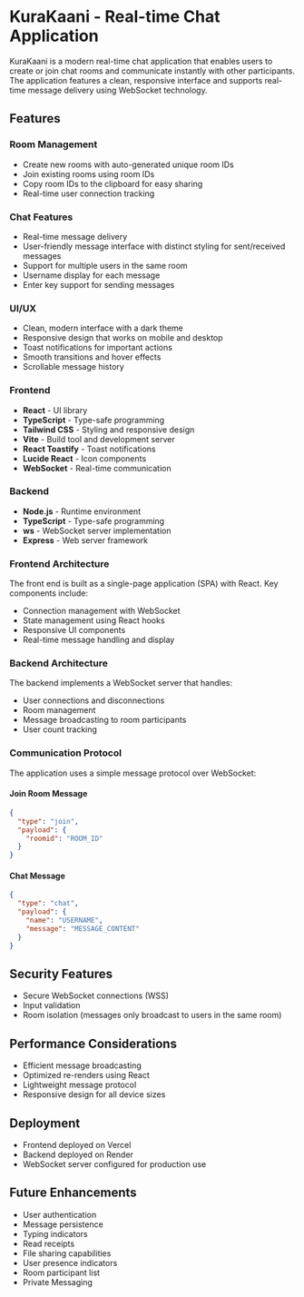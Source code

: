 
# KuraKaani - Real-time Chat Application

KuraKaani is a modern real-time chat application that enables users to create or join chat rooms and communicate instantly with other participants. The application features a clean, responsive interface and supports real-time message delivery using WebSocket technology.

## Features

### Room Management
- Create new rooms with auto-generated unique room IDs
- Join existing rooms using room IDs
- Copy room IDs to the clipboard for easy sharing
- Real-time user connection tracking

### Chat Features
- Real-time message delivery
- User-friendly message interface with distinct styling for sent/received messages
- Support for multiple users in the same room
- Username display for each message
- Enter key support for sending messages

### UI/UX
- Clean, modern interface with a dark theme
- Responsive design that works on mobile and desktop
- Toast notifications for important actions
- Smooth transitions and hover effects
- Scrollable message history


### Frontend
- **React** - UI library
- **TypeScript** - Type-safe programming
- **Tailwind CSS** - Styling and responsive design
- **Vite** - Build tool and development server
- **React Toastify** - Toast notifications
- **Lucide React** - Icon components
- **WebSocket** - Real-time communication

### Backend
- **Node.js** - Runtime environment
- **TypeScript** - Type-safe programming
- **ws** - WebSocket server implementation
- **Express** - Web server framework


### Frontend Architecture
The front end is built as a single-page application (SPA) with React. Key components include:
- Connection management with WebSocket
- State management using React hooks
- Responsive UI components
- Real-time message handling and display

### Backend Architecture
The backend implements a WebSocket server that handles:
- User connections and disconnections
- Room management
- Message broadcasting to room participants
- User count tracking

### Communication Protocol
The application uses a simple message protocol over WebSocket:

#### Join Room Message
```json
{
  "type": "join",
  "payload": {
    "roomid": "ROOM_ID"
  }
}
```

#### Chat Message
```json
{
  "type": "chat",
  "payload": {
    "name": "USERNAME",
    "message": "MESSAGE_CONTENT"
  }
}
```

## Security Features
- Secure WebSocket connections (WSS)
- Input validation
- Room isolation (messages only broadcast to users in the same room)

## Performance Considerations
- Efficient message broadcasting
- Optimized re-renders using React
- Lightweight message protocol
- Responsive design for all device sizes

## Deployment
- Frontend deployed on Vercel
- Backend deployed on Render
- WebSocket server configured for production use

## Future Enhancements
- User authentication
- Message persistence
- Typing indicators
- Read receipts
- File sharing capabilities
- User presence indicators
- Room participant list
- Private Messaging
